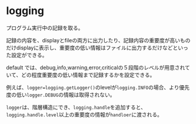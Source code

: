 # logging
プログラム実行中の記録を取る。

記録の内容を、displayとfileの両方に出力したり、記録内容の重要度が高いものだけdisplayに表示し、重要度の低い情報はファイルに出力するだけなどといった設定ができる。

default では、debug,info,warning,error,criticalの５段階のレベルが用意されていて、どの程度重要度の低い情報まで記録するかを設定できる。

例えば、`logger=logging.getLogger()`のlevelが`logging.INFO`の場合、より優先度の低い`logger.DEBUG`の情報は取得されない。

`logger`は、階層構造にでき、`logging.handle`を追加すると、`logging.handle.level`以上の重要度の情報が`handloer`に渡される。

